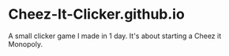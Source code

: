 # Cheez-It-Clicker.github.io
A small clicker game I made in 1 day. It's about starting a Cheez it Monopoly.
